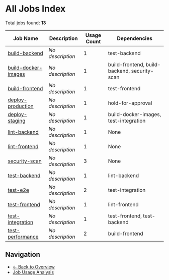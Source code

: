 # All Jobs Index

Total jobs found: **13**

| Job Name | Description | Usage Count | Dependencies |
|----------|-------------|-------------|---------------|
| [build-backend](../jobs/build-backend.md) | *No description* | 1 | test-backend |
| [build-docker-images](../jobs/build-docker-images.md) | *No description* | 1 | build-frontend, build-backend, security-scan |
| [build-frontend](../jobs/build-frontend.md) | *No description* | 1 | test-frontend |
| [deploy-production](../jobs/deploy-production.md) | *No description* | 1 | hold-for-approval |
| [deploy-staging](../jobs/deploy-staging.md) | *No description* | 1 | build-docker-images, test-integration |
| [lint-backend](../jobs/lint-backend.md) | *No description* | 1 | None |
| [lint-frontend](../jobs/lint-frontend.md) | *No description* | 1 | None |
| [security-scan](../jobs/security-scan.md) | *No description* | 3 | None |
| [test-backend](../jobs/test-backend.md) | *No description* | 1 | lint-backend |
| [test-e2e](../jobs/test-e2e.md) | *No description* | 2 | test-integration |
| [test-frontend](../jobs/test-frontend.md) | *No description* | 1 | lint-frontend |
| [test-integration](../jobs/test-integration.md) | *No description* | 1 | test-frontend, test-backend |
| [test-performance](../jobs/test-performance.md) | *No description* | 2 | build-frontend |

## Navigation

- [← Back to Overview](../README.md)
- [Job Usage Analysis](job-usage.md)
